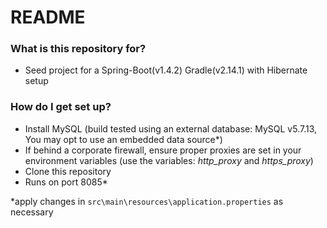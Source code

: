 # README #

### What is this repository for? ###

* Seed project for a Spring-Boot(v1.4.2) Gradle(v2.14.1) with Hibernate setup

### How do I get set up? ###

* Install MySQL (build tested using an external database: MySQL v5.7.13, You may opt to use an embedded data source\*)
* If behind a corporate firewall, ensure proper proxies are set in your environment variables (use the variables: *http_proxy* and *https_proxy*)
* Clone this repository
* Runs on port 8085\*

\*apply changes in `src\main\resources\application.properties` as necessary
